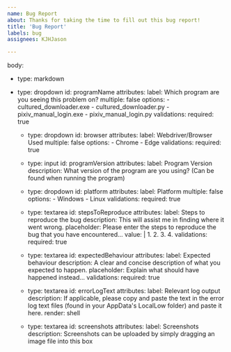 ```yaml
---
name: Bug Report
about: Thanks for taking the time to fill out this bug report!
title: 'Bug Report'
labels: bug
assignees: KJHJason

---
```

body:
  - type: markdown

- type: dropdown
    id: programName
    attributes:
      label: Which program are you seeing this problem on?
      multiple: false
      options:
        - cultured_downloader.exe
        - cultured_downloader.py
        - pixiv_manual_login.exe
        - pixiv_manual_login.py
    validations:
      required: true

  - type: dropdown
    id: browser
    attributes:
      label: Webdriver/Browser Used
      multiple: false
      options:
        - Chrome
        - Edge
    validations:
      required: true

  - type: input
    id: programVersion
    attributes:
      label: Program Version
      description: What version of the program are you using? (Can be found when running the program)

  - type: dropdown
    id: platform
    attributes:
      label: Platform
      multiple: false
      options:
        - Windows
        - Linux
    validations:
      required: true

  - type: textarea
    id: stepsToReproduce
    attributes:
      label: Steps to reproduce the bug
      description: This will assist me in finding where it went wrong.
      placeholder: Please enter the steps to reproduce the bug that you have encountered...
      value: |
             1. 
             2. 
             3. 
             4.
    validations:
      required: true

  - type: textarea
    id: expectedBehaviour
    attributes:
      label: Expected behaviour
      description: A clear and concise description of what you expected to happen.
      placeholder: Explain what should have happened instead...
    validations:
      required: true

  - type: textarea
    id: errorLogText
    attributes:
      label: Relevant log output
      description: If applicable, please copy and paste the text in the error log text files (found in your AppData's LocalLow folder) and paste it here.
      render: shell

  - type: textarea
    id: screenshots
    attributes:
      label: Screenshots
      description: Screenshots can be uploaded by simply dragging an image file into this box
